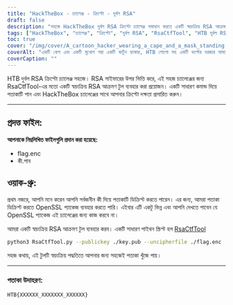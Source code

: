 ```yaml
---
title: "HackTheBox - চ্যালেঞ্জ - ক্রিপ্টো - দুর্বল RSA"
draft: false
description: "সহজে HackTheBox দুর্বল RSA ক্রিপ্টো চ্যালেঞ্জ সমাধান করতে একটি স্বয়ংক্রিয় RSA আক্রমণ টুল, RsaCtfTool ব্যবহার করতে শিখুন।"
tags: ["HackTheBox", "চ্যালেঞ্জ", "ক্রিপ্টো", "দুর্বল RSA", "RsaCtfTool", "HTB দুর্বল RSA ক্রিপ্টো", "সহজ চ্যালেঞ্জ", "RSA সাইফার", "flag.enc", "key.pub", "OpenSSL প্যাকেজ", "স্বয়ংক্রিয় RSA আক্রমণ টুল", "পাইথন স্ক্রিপ্ট", "RsaCtfTool", "python3", "সর্বজনীন কী", "আনসিফারফাইল", "পতাকা উদাহরণ"]
toc: true
cover: "/img/cover/A_cartoon_hacker_wearing_a_cape_and_a_mask_standing.png"
coverAlt: "একটি কেপ এবং একটি মুখোশ পরা একটি কার্টুন হ্যাকার, HTB লোগো সহ একটি ভল্টের দরজার সামনে দাঁড়িয়ে আছে এবং একটি টুল (যেমন একটি রেঞ্চ বা স্ক্রু ড্রাইভার) ধরে আছে একটি সবুজ পটভূমিতে সাফল্যের প্রতীক এবং উপরে একটি বক্তৃতা বুদ্বুদে পতাকা তাদের মাথা"
coverCaption: ""
---
```

 HTB দুর্বল RSA ক্রিপ্টো চ্যালেঞ্জ সহজে। RSA সাইফারের উপর ভিত্তি করে, এই সহজ চ্যালেঞ্জের জন্য RsaCtfTool-এর মতো একটি স্বয়ংক্রিয় RSA আক্রমণ টুল ব্যবহার করা প্রয়োজন। একটি সাধারণ কমান্ড দিয়ে পতাকাটি পান এবং HackTheBox চ্যালেঞ্জের সাথে আপনার ক্রিপ্টো দক্ষতা প্রসারিত করুন।

______

## প্রদত্ত ফাইল:

**আপনাকে নিম্নলিখিত ফাইলগুলি প্রদান করা হয়েছে:**
- flag.enc
- কী.পাব

## ওয়াক-থ্রু:

প্রথম নজরে, আপনি মনে করেন আপনি সর্বজনীন কী দিয়ে পতাকাটি ডিক্রিপ্ট করতে পারেন।
এর জন্য, আমরা পতাকা ডিক্রিপ্ট করতে OpenSSL প্যাকেজ ব্যবহার করতে পারি।
এইবার এটি একটু ভিন্ন এবং আপনি দেখতে পাবেন যে OpenSSL প্যাকেজ এই চ্যালেঞ্জের জন্য কাজ করবে না।

আমরা একটি স্বয়ংক্রিয় RSA আক্রমণ টুল ব্যবহার করব। একটি সাধারণ পাইথন স্ক্রিপ্ট হল [RsaCtfTool](https://github.com/Ganapati/RsaCtfTool)

```bash
python3 RsaCtfTool.py --publickey ./key.pub --uncipherfile ./flag.enc 
```
  
সহজ কথায়, এই টুলটি স্বয়ংক্রিয় পদ্ধতিতে আপনার জন্য সহজেই পতাকা খুঁজে পায়।

______

### পতাকা উদাহরণ:
```
HTB{XXXXXX_XXXXXXX_XXXXXX}
```
